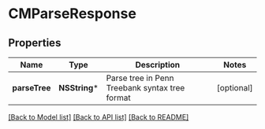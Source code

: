 # CMParseResponse

## Properties
Name | Type | Description | Notes
------------ | ------------- | ------------- | -------------
**parseTree** | **NSString*** | Parse tree in Penn Treebank syntax tree format | [optional] 

[[Back to Model list]](../README.md#documentation-for-models) [[Back to API list]](../README.md#documentation-for-api-endpoints) [[Back to README]](../README.md)


